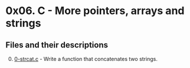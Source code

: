 # 0x06. C - More pointers, arrays and strings

## Files and their descriptions
0. [0-strcat.c](./0-strcat.c) - Write a function that concatenates two strings.
